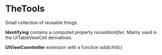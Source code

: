 # TheTools

Small collection of reusable things.

**Identifying** contains a computed property *reuseIdentifier*. Mainly used in the UITableViewCell derivatives. 

**UIViewConntroller** extension with a function *add(child:)*
